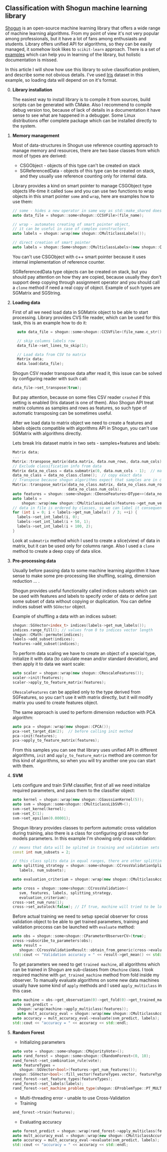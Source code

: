 ## Classification with Shogun machine learning library

[Shogun](http://www.shogun-toolbox.org/) is an open-source machine learning library that offers a wide range of machine learning algorithms. From my point of view it's not very popular among professionals, but it have a lot of fans among enthusiasts and students. Library offers unified API for algorithms, so they can be easily managed, it somehow look likes to ``scikit-learn`` approach. There is a set of [examples](http://www.shogun-toolbox.org/examples/latest/index.html) which can help you in learning of the library, but holistic documentation is missed.

In this article I will show how use this library to solve classification problem, and describe some not obvious details. I've used [Iris](https://www.kaggle.com/uciml/iris) dataset in this example, so loading data will depend on on it's format.

0. **Library installation**

    The easiest way to install library is to compile it from sources, build scripts can be generated with CMake. Also I recommend to compile debug version too, because of lack of details in a documentation it have sense to see what are happened in a debugger. Some Linux distributions offer complete package which can be installed directly to the system.

1. **Memory management**

      Most of data-structures in Shogun use reference counting approach to manage memory and resources, there are two base classes from which most of types are derived:
    * CSGObject - objects of this type can't be created on stack
    * SGReferencedData - objects of this type can be created on stack, and they usually use reference counting only for internal data.

    Library provides a kind on smart pointer to manage CSGObject type objects life-time it called ``Some`` and you can use two functions to wrap objects in this smart pointer ``some`` and ``wrap``, here are examples how to use them:
    ```cpp
    // some - hides a new operator in same way as std::make_shared does
    auto data_file = shogun::some<shogun::CCSVFile>(file_name);

    // wrap - automates creating of smart pointer object,
    // it can be useful in case of complex constructors
    auto labels = shogun::wrap(new shogun::CMulticlassLabels());

    // direct creation of smart pointer
    auto labels = shogun::Some<shogun::CMulticlassLabels>(new shogun::CMulticlassLabels());
    ```

    You can't use CSGObject with c++ smart pointer because it uses internal implementation of reference counter.

    SGReferencedData type objects can be created on stack, but you should pay attention on how they are copied, because usually they don't support deep copying through assignment operator and you should call a ``clone`` method if need a real copy of object. Example of such types are SGMatrix and SGString.

2. **Loading data**

    First of all we need load data in SGMatrix object to be able to start processing. Library provides CVS file reader, which can be used for this task, this is an example how to do it:

    ```cpp
      auto data_file = shogun::some<shogun::CCSVFile>(file_name.c_str());

      // skip columns labels row
      data_file->set_lines_to_skip(1);

      // Load data from CSV to matrix
      Matrix data;
      data.load(data_file);
    ```
    Shogun CSV reader transpose data after read it, this issue can be solved by configuring reader with such call:
    ```cpp
    data_file->set_transpose(true);
    ```
    But pay attention, because on some files CSV reader ``crashed`` if this setting is enabled (Iris dataset is one of them). Also Shogun API treat matrix columns as samples and rows as features, so such type of automatic transposing can be sometimes useful.

    After we load data to matrix object we need to create a features and labels objects compatible with algorithms API in Shogun, you can't use SGMatrix with algorithms directly.

    Lets break Iris dataset matrix in two sets - samples+features and labels:
    ```cpp
    Matrix data;
    ...
    Matrix::transpose_matrix(data.matrix, data.num_rows, data.num_cols);
    // Exclude classification info from data
    Matrix data_no_class = data.submatrix(0, data.num_cols - 1);  // make a view
    data_no_class = data_no_class.clone();  // copy exact data
    // Transpose because shogun algorithms expect that samples are in columns
    Matrix::transpose_matrix(data_no_class.matrix, data_no_class.num_rows,
                             data_no_class.num_cols);
    auto features = shogun::some<shogun::CDenseFeatures<DType>>(data_no_class);
    auto labels =
        shogun::wrap(new shogun::CMulticlassLabels(features->get_num_vectors()));
    // data in file is ordered by classes, so we can label it consequentially
    for (int i = 0; i < labels->get_num_labels() / 3; ++i) {
      labels->set_int_label(i, 0);
      labels->set_int_label(i + 50, 1);
      labels->set_int_label(i + 100, 2);
    }
    ```
    Look at ``submatrix`` method which I used to create a slice(view) of data in matrix, but it can be used only for columns range. Also I used a ``clone`` method to create a deep copy of data slice.

3. **Pre-processing data**

    Usually before passing data to some machine learning algorithm it have sense to make some pre-processing like shuffling, scaling, dimension reduction ... .

     Shogun provides useful functionality called indices subsets which can be used with features and labels to specify order of data or define just some subset of data without copying or duplication. You can define indices subset with ``SGVector`` object.

    Example of shuffling a data with an indices subset:
    ```cpp
    shogun::SGVector<index_t> indices(labels->get_num_labels());
    indices.range_fill(); // values from 0 to indices vector length
    shogun::CMath::permute(indices);
    labels->add_subset(indices);
    features->add_subset(indices);
    ```
    To perform data scaling we have to create an object of a special type, initialize it with data (to calculate mean and/or standard deviation), and then apply it to data we want scale:
    ```cpp
    auto scaler = shogun::wrap(new shogun::CRescaleFeatures());
    scaler->init(features);
    scaler->apply_to_feature_matrix(features);
    ```
    ``CRescaleFeatures`` can be applied only to the type derived from SGFeatures, so you can't use it with matrix directly, but it will modify matrix you used to create features object.

    The same approach is used to perform dimension reduction with PCA algorithm:
    ```cpp
    auto pca = shogun::wrap(new shogun::CPCA());
    pca->set_target_dim(2);  // before calling init method
    pca->init(features);
    pca->apply_to_feature_matrix(features);
    ```
    From this samples you can see that library uses unified API in different algorithms, ``init`` and ``apply_to_feature_matrix`` method are common for this kind of algorithms, so when you will try another one you can start with them.

4. **SVM**

     Lets configure and train SVM classifier, first of all we need initialize required parameters, and pass them to the classifier object:
    ```cpp
    auto kernel = shogun::wrap(new shogun::CGaussianKernel(5));
    auto svm = shogun::some<shogun::CMulticlassLibSVM>();
    svm->set_kernel(kernel);
    svm->set_C(1);
    svm->set_epsilon(0.00001);
    ```

    Shogun library provides classes to perform automatic cross validation during training, also there is a class for configuring grid search for models parameters. In this example I'm showing only cross validation:
    ```cpp
    // means that data will be splited in training and validation sets
    const int num_subsets = 2;

    // this class splits data in equal ranges, there are other splitting strategies in shogun
    auto splitting_strategy = shogun::some<shogun::CCrossValidationSplitting>(
       labels, num_subsets);

    auto evaluation_criterium = shogun::wrap(new shogun::CMulticlassAccuracy());

    auto cross = shogun::some<shogun::CCrossValidation>(
       svm, features, labels, splitting_strategy,
       evaluation_criterium);
    cross->set_num_runs(1);
    cross->set_autolock(false); // If true, machine will tried to be locked before evaluation
    ```
    Before actual training we need to setup special observer for cross validation object to be able to get trained parameters, training and validation proccess can be launched with ``evaluate`` method:
    ```cpp
    auto obs = shogun::some<shogun::CParameterObserverCV>(true);
    cross->subscribe_to_parameters(obs);
    auto result =
       shogun::CCrossValidationResult::obtain_from_generic(cross->evaluate());
    std::cout << "Validation accuracy = " << result->get_mean() << std::endl;
    ```

    To get parameters we need to get ``trained machine``, all algorithms which can be trained in Shogun are sub-classes from ``CMachine`` class. I took required machine with ``get_trained_machine`` method from fold inside my observer. To manually evaluate algorithms on some new data machines usually have some kind of ``apply`` methods and I used ``apply_multiclass`` in this case.
    ```cpp
    auto machine = obs->get_observation(0)->get_fold(0)->get_trained_machine();
    auto svm_predict =
      shogun::wrap(machine->apply_multiclass(features));
      auto mult_accuracy_eval = shogun::wrap(new shogun::CMulticlassAccuracy());
    auto accuracy = mult_accuracy_eval->evaluate(svm_predict, labels);
    std::cout << "accuracy = " << accuracy << std::endl;
    ```
5. **Random Forest**
    * Initializing parameters
    ```cpp
    auto vote = shogun::some<shogun::CMajorityVote>();
    auto rand_forest = shogun::some<shogun::CRandomForest>(0, 10);
    rand_forest->set_combination_rule(vote);
    auto featureTypes =
       shogun::SGVector<bool>(features->get_num_features());
    shogun::SGVector<bool>::fill_vector(featureTypes.vector, featureTypes.size(), false);  // features are continuous
    rand_forest->set_feature_types(featureTypes);
    rand_forest->set_labels(labels);
    rand_forest->set_machine_problem_type(shogun::EProblemType::PT_MULTICLASS);
    ```
    * Multi-threading error - unable to use Cross-Validation
    * Training
    ```cpp
    and_forest->train(features);
    ```
    * Evaluating accuracy
    ```cpp
    auto forest_predict = shogun::wrap(rand_forest->apply_multiclass(features));
    auto mult_accuracy_eval = shogun::wrap(new shogun::CMulticlassAccuracy());
    auto accuracy = mult_accuracy_eval->evaluate(svm_predict, labels);
    std::cout << "accuracy = " << accuracy << std::endl;
    ```
